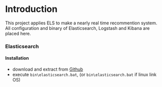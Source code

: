 # Introduction

This project applies ELS to make a nearly real time recommention system.   
All configuration and binary of Elasticsearch, Logstash and Kibana are placed here.

### Elasticsearch
#### Installation
* download and extract from [Github](https://github.com/VenRaaS/elk.git)
* execute `bin\elasticsearch.bat`, (or `bin\elasticsearch.bat` if linux link OS)
